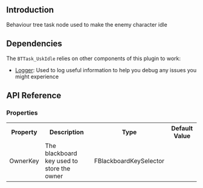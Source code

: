 ## Introduction
Behaviour tree task node used to make the enemy character idle

## Dependencies
The <code>BTTask_UskIdle</code> relies on other components of this plugin to work:
<ul>
	<li><a href="../logger">Logger</a>: Used to log useful information to help you debug any issues you might experience</li>
</ul>

## API Reference
### Properties
<table>
	<tr>
		<th>Property</th>
		<th>Description</th>
		<th>Type</th>
		<th>Default Value</th>
	</tr>
	<tr>
		<td>OwnerKey</td>
		<td>The blackboard key used to store the owner</td>
		<td>FBlackboardKeySelector</td>
		<td></td>
	</tr>
</table>
